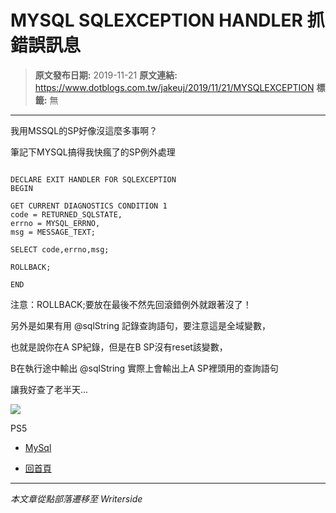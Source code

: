 # MYSQL SQLEXCEPTION HANDLER 抓錯誤訊息

> **原文發布日期:** 2019-11-21
> **原文連結:** https://www.dotblogs.com.tw/jakeuj/2019/11/21/MYSQLEXCEPTION
> **標籤:** 無

---

我用MSSQL的SP好像沒這麼多事啊？

筆記下MYSQL搞得我快瘋了的SP例外處理

```

DECLARE EXIT HANDLER FOR SQLEXCEPTION
BEGIN

GET CURRENT DIAGNOSTICS CONDITION 1
code = RETURNED_SQLSTATE,
errno = MYSQL_ERRNO,
msg = MESSAGE_TEXT;

SELECT code,errno,msg;

ROLLBACK;

END
```

注意：ROLLBACK;要放在最後不然先回滾錯例外就跟著沒了！

另外是如果有用 @sqlString 記錄查詢語句，要注意這是全域變數，

也就是說你在A SP紀錄，但是在B SP沒有reset該變數，

B在執行途中輸出 @sqlString 實際上會輸出上A SP裡頭用的查詢語句

讓我好查了老半天...

![](https://card.psnprofiles.com/1/jakeuj.png)

PS5

* [MySql](/jakeuj/Tags?qq=MySql)

* [回首頁](/jakeuj)

---

*本文章從點部落遷移至 Writerside*
